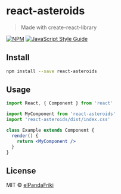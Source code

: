 # react-asteroids

> Made with create-react-library

[![NPM](https://img.shields.io/npm/v/react-asteroids.svg)](https://www.npmjs.com/package/react-asteroids) [![JavaScript Style Guide](https://img.shields.io/badge/code_style-standard-brightgreen.svg)](https://standardjs.com)

## Install

```bash
npm install --save react-asteroids
```

## Usage

```jsx
import React, { Component } from 'react'

import MyComponent from 'react-asteroids'
import 'react-asteroids/dist/index.css'

class Example extends Component {
  render() {
    return <MyComponent />
  }
}
```

## License

MIT © [elPandaFriki](https://github.com/elPandaFriki)

